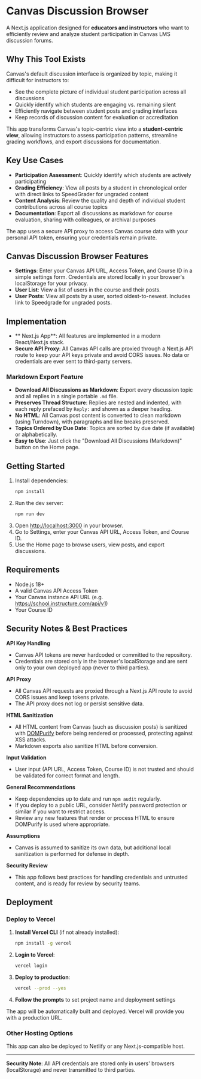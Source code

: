 # Canvas Discussion Browser

A Next.js application designed for **educators and instructors** who want to efficiently review and analyze student participation in Canvas LMS discussion forums.

## Why This Tool Exists

Canvas's default discussion interface is organized by topic, making it difficult for instructors to:
- See the complete picture of individual student participation across all discussions
- Quickly identify which students are engaging vs. remaining silent
- Efficiently navigate between student posts and grading interfaces
- Keep records of discussion content for evaluation or accreditation

This app transforms Canvas's topic-centric view into a **student-centric view**, allowing instructors to assess participation patterns, streamline grading workflows, and export discussions for documentation.

## Key Use Cases

- **Participation Assessment**: Quickly identify which students are actively participating
- **Grading Efficiency**: View all posts by a student in chronological order with direct links to SpeedGrader for ungraded content
- **Content Analysis**: Review the quality and depth of individual student contributions across all course topics  
- **Documentation**: Export all discussions as markdown for course evaluation, sharing with colleagues, or archival purposes

The app uses a secure API proxy to access Canvas course data with your personal API token, ensuring your credentials remain private.

## Canvas Discussion Browser Features

- **Settings**: Enter your Canvas API URL, Access Token, and Course ID in a simple settings form. Credentials are stored locally in your browser's localStorage for your privacy.
- **User List**: View a list of users in the course and their posts.
- **User Posts**: View all posts by a user, sorted oldest-to-newest. Includes link to Speedgrade for ungraded posts.

## Implementation

- ** Next.js App**: All features are implemented in a modern React/Next.js stack.
- **Secure API Proxy**: All Canvas API calls are proxied through a Next.js API route to keep your API keys private and avoid CORS issues. No data or credentials are ever sent to third-party servers.

### Markdown Export Feature

- **Download All Discussions as Markdown**: Export every discussion topic and all replies in a single portable `.md` file.
- **Preserves Thread Structure**: Replies are nested and indented, with each reply prefaced by `Reply:` and shown as a deeper heading.
- **No HTML**: All Canvas post content is converted to clean markdown (using Turndown), with paragraphs and line breaks preserved.
- **Topics Ordered by Due Date**: Topics are sorted by due date (if available) or alphabetically.
- **Easy to Use**: Just click the "Download All Discussions (Markdown)" button on the Home page.

## Getting Started

1. Install dependencies:
   ```bash
   npm install
   ```
2. Run the dev server:
   ```bash
   npm run dev
   ```
3. Open [http://localhost:3000](http://localhost:3000) in your browser.
4. Go to Settings, enter your Canvas API URL, Access Token, and Course ID.
5. Use the Home page to browse users, view posts, and export discussions.

## Requirements
- Node.js 18+
- A valid Canvas API Access Token
- Your Canvas instance API URL (e.g. https://school.instructure.com/api/v1)
- Your Course ID

## Security Notes & Best Practices

**API Key Handling**
- Canvas API tokens are never hardcoded or committed to the repository.
- Credentials are stored only in the browser's localStorage and are sent only to your own deployed app (never to third parties).

**API Proxy**
- All Canvas API requests are proxied through a Next.js API route to avoid CORS issues and keep tokens private.
- The API proxy does not log or persist sensitive data.

**HTML Sanitization**
- All HTML content from Canvas (such as discussion posts) is sanitized with [DOMPurify](https://github.com/cure53/DOMPurify) before being rendered or processed, protecting against XSS attacks.
- Markdown exports also sanitize HTML before conversion.

**Input Validation**
- User input (API URL, Access Token, Course ID) is not trusted and should be validated for correct format and length.

**General Recommendations**
- Keep dependencies up to date and run `npm audit` regularly.
- If you deploy to a public URL, consider Netlify password protection or similar if you want to restrict access.
- Review any new features that render or process HTML to ensure DOMPurify is used where appropriate.

**Assumptions**
- Canvas is assumed to sanitize its own data, but additional local sanitization is performed for defense in depth.

**Security Review**
- This app follows best practices for handling credentials and untrusted content, and is ready for review by security teams.

## Deployment

### Deploy to Vercel

1. **Install Vercel CLI** (if not already installed):
   ```bash
   npm install -g vercel
   ```

2. **Login to Vercel**:
   ```bash
   vercel login
   ```

3. **Deploy to production**:
   ```bash
   vercel --prod --yes
   ```

4. **Follow the prompts** to set project name and deployment settings

The app will be automatically built and deployed. Vercel will provide you with a production URL.

### Other Hosting Options

This app can also be deployed to Netlify or any Next.js-compatible host.

---

**Security Note**: All API credentials are stored only in users' browsers (localStorage) and never transmitted to third parties.